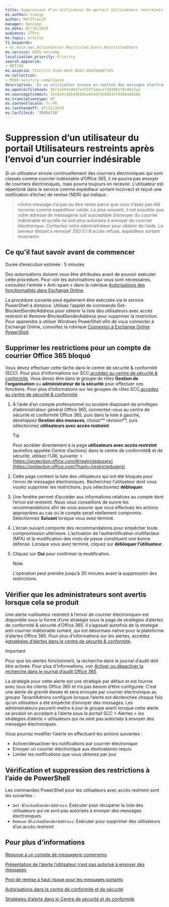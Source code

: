 ```yaml
---
title: Suppression d’un utilisateur du portail Utilisateurs restreints après l’envoi d’un courrier indésirable
ms.author: tracyp
author: MSFTTracyP
manager: dansimp
ms.date: 07/10/2019
audience: ITPro
ms.topic: article
f1_keywords:
- ms.exch.eac.ActionCenter.Restricted.Users.RestrictedUsers
ms.service: O365-seccomp
localization_priority: Priority
search.appverid:
- MET150
ms.assetid: 712cfcc1-31e8-4e51-8561-b64258a8f1e5
ms.collection:
- M365-security-compliance
description: 'Si un utilisateur envoie en continu des messages électroniques classés comme courriers indésirables depuis Office 365, ses envois seront bloqués. '
ms.openlocfilehash: 56f1a34fe4b47a722ff1dace73dd001f0c4812a2
ms.sourcegitcommit: 33c8e9c16143650ca443d73e91631f9180a9268e
ms.translationtype: HT
ms.contentlocale: fr-FR
ms.lasthandoff: 07/25/2019
ms.locfileid: "35854718"
---
```

# <a name="removing-a-user-from-the-restricted-users-portal-after-sending-spam-email"></a>Suppression d’un utilisateur du portail Utilisateurs restreints après l’envoi d’un courrier indésirable

Si un utilisateur envoie continuellement des courriers électroniques qui sont classés comme courrier indésirable d’Office 365, il ne pourra pas envoyer de courriers électroniques, mais pourra toujours en recevoir. L’utilisateur est répertorié dans le service comme expéditeur sortant incorrect et reçoit une notification d’échec de remise (NDR) qui indique :

> «Votre message n’a pas pu être remis parce que vous n’avez pas été reconnu comme expéditeur valide. Le plus souvent, il est possible que votre adresse de messagerie soit susceptible d’envoyer du courrier indésirable et qu’elle ne soit plus autorisée à envoyer du courrier électronique.  Contactez votre administrateur pour obtenir de l’aide. Le serveur distant a renvoyé' 550 5.1.8 accès refusé, expéditeur sortant incorrect».

## <a name="what-do-you-need-to-know-before-you-begin"></a>Ce qu'il faut savoir avant de commencer
<a name="sectionSection0"> </a>

Durée d’exécution estimée : 5 minutes
  
Des autorisations doivent vous être attribuées avant de pouvoir exécuter cette procédure. Pour voir les autorisations qui vous sont nécessaires, consultez l'entrée « Anti-spam » dans la rubrique [Autorisations des fonctionnalités dans Exchange Online](http://technet.microsoft.com/library/15073ce1-0917-403b-8839-02a2ebc96e16.aspx).

La procédure suivante peut également être exécutée via le service PowerShell à distance. Utilisez l’applet de commande Get-BlockedSenderAddress pour obtenir la liste des utilisateurs avec accès restreint et Remove-BlockedSenderAddress pour supprimer la restriction. Pour apprendre à utiliser Windows PowerShell afin de vous connecter à Exchange Online, consultez la rubrique [Connexion à Exchange Online PowerShell](https://go.microsoft.com/fwlink/p/?linkid=396554).

## <a name="remove-restrictions-for-a-blocked-office-365-email-account"></a>Supprimer les restrictions pour un compte de courrier Office 365 bloqué

Vous devez effectuer cette tâche dans le centre de sécurité & conformité (SCC). Pour plus d’informations sur SCC,[accédez au centre de sécurité & conformité](go-to-the-securitycompliance-center.md). Vous devez être dans le groupe de rôles **Gestion de l’organisation** ou **administrateur de la sécurité** pour effectuer ces fonctions. Pour plus d’informations sur les groupes de rôles SCC,[accédez au centre de sécurité & conformité](permissions-in-the-security-and-compliance-center.md).

1. À l’aide d’un compte professionnel ou scolaire disposant de privilèges d’administrateur général Office 365, connectez-vous au centre de sécurité et conformité Office 365, puis dans la liste à gauche, développez **Gestion des menaces**, choisir** révision**, puis sélectionnez **utilisateurs avec accès restreint**.
    
    > [!TIP]
    > Pour accéder directement à la page **utilisateurs avec accès restreint** (autrefois appelée Centre d’actions) dans le centre de conformité&amp; et de sécurité, utilisez l’URL suivante: > [https://protection.office.com/#/restrictedusers](https://protection.office.com/?hash=/restrictedusers)

2. Cette page contient la liste des utilisateurs qui ont été bloqués pour l’envoi de messages électroniques.  Recherchez l’utilisateur dont vous voulez supprimer les restrictions, puis sélectionnez **débloquer**.

3. Une fenêtre permet d’accéder aux informations relatives au compte dont l’envoi est restreint. Nous vous conseillons de suivre les recommandations afin de vous assurer que vous effectuez les actions appropriées au cas où le compte serait réellement compromis. Sélectionnez **Suivant** lorsque vous avez terminé.

4. L’écran suivant comporte des recommandations pour empêcher toute compromission ultérieure. L’activation de l’authentification multifacteur (MFA) et la modification des mots de passe constituent une bonne défense. Lorsque vous avez terminé, cliquez sur **débloquer l’utilisateur**.

5. Cliquez sur **Oui** pour confirmer la modification.

    > [!NOTE]
    > L’opération peut prendre jusqu’à 30 minutes avant la suppression des restrictions. 

## <a name="making-sure-admins-are-alerted-when-this-happens"></a>Vérifier que les administrateurs sont avertis lorsque cela se produit

Une alerte «utilisateur restreint à l’envoi de courrier électronique» est disponible sous la forme d’une stratégie sous la page de stratégies d’alertes de conformité & sécurité d’Office 365. Il s’agissait autrefois de la stratégie anti-courrier indésirable sortant, qui est désormais native pour la plateforme d’alertes Office 365. Pour plus d’informations sur les alertes, accédez à[stratégies d’alertes dans le centre de sécurité & conformité](alert-policies.md).

> [!IMPORTANT]
> Pour que les alertes fonctionnent, la recherche dans le journal d’audit doit être activée. Pour plus d'informations, voir [Activer ou désactiver la recherche dans le journal d’audit Office 365](turn-audit-log-search-on-or-off.md).

La stratégie pour cette alerte est une stratégie par défaut et est fournie avec tous les clients Office 365 et n’a pas besoin d’être configurée. C’est une alerte de gravité élevée et sera envoyée par courrier électronique au groupe TenantAdmins configuré lorsque l’alerte est déclenchée chaque fois qu’un utilisateur a été empêché d’envoyer des messages. Les administrateurs peuvent mettre à jour le groupe averti lorsque cette alerte se produit en accédant à l’alerte sous le portail SCC > Alertes > les stratégies d’alerte > utilisateurs qui ne sont pas autorisés à envoyer des messages électroniques.

Vous pourrez modifier l’alerte en effectuant les actions suivantes :
- Activer/désactiver les notifications par courrier électronique
- Envoyer un courrier électronique aux destinataires requis
- Limiter les notifications que vous obtenez par jour

## <a name="checking-for-and-removing-restrictions-using-powershell"></a>Vérification et suppression des restrictions à l’aide de PowerShell
Les commandes PowerShell pour les utilisateurs avec accès restreint sont les suivantes :
- `Get-BlockedSenderAddress`: Exécuter pour récupérer la liste des utilisateurs qui ne sont pas autorisés à envoyer des messages électroniques
- `Remove-BlockedSenderAddress`: Exécuter pour supprimer des utilisateurs d’un accès restreint

## <a name="for-more-information"></a>Pour plus d'informations

[Réponse à un compte de messagerie compromis](responding-to-a-compromised-email-account.md)

[Présentation de l’alerte l’utilisateur n’est pas autorisé à envoyer des messages](https://docs.microsoft.com/fr-FR/office365/securitycompliance/alert-policies)

[Pool de remise à haut risque pour les messages sortants](high-risk-delivery-pool-for-outbound-messages.md)

[Autorisations dans le centre de conformité et de sécurité](permissions-in-the-security-and-compliance-center.md)

[Stratégies d’alerte dans le Centre de sécurité et de conformité](https://docs.microsoft.com/fr-FR/office365/securitycompliance/alert-policies)
